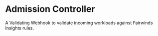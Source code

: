 # Admission Controller

A Validating Webhook to validate incoming workloads against Fairwinds Insights rules.

